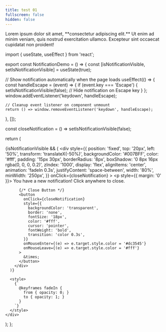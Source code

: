 ```yaml
---
title: test 01
fullscreen: false
hidden: false
---
```

<Accordion title="My Accordion Title" icon="fa-info-circle">
  Lorem ipsum dolor sit amet, **consectetur adipiscing elit.** Ut enim
  ad minim veniam, quis nostrud exercitation ullamco. Excepteur sint
  occaecat cupidatat non proident!
</Accordion>

<br />

import { useState, useEffect } from 'react';

<div style={{ margin: '20px 0' }}>
  <NotificationDemo />
</div>

export const NotificationDemo = () => {
  const [isNotificationVisible, setIsNotificationVisible] = useState(true);

  // Show notification automatically when the page loads
  useEffect(() => {
    const handleEscape = (event) => {
      if (event.key === 'Escape') {
        setIsNotificationVisible(false); // Hide notification on Escape key
      }
    };
    window.addEventListener('keydown', handleEscape);

    // Cleanup event listener on component unmount
    return () => window.removeEventListener('keydown', handleEscape);
  }, []);

  const closeNotification = () => setIsNotificationVisible(false);

  return (
    <div>
      {isNotificationVisible && (
        <div
          style={{
            position: 'fixed',
            top: '20px',
            left: '50%',
            transform: 'translateX(-50%)',
            backgroundColor: '#007BFF',
            color: '#fff',
            padding: '15px 30px',
            borderRadius: '8px',
            boxShadow: '0 8px 16px rgba(0, 0, 0, 0.2)',
            zIndex: '1000',
            display: 'flex',
            alignItems: 'center',
            animation: 'fadeIn 0.3s',
            justifyContent: 'space-between',
            width: '80%',
            minWidth: '250px',
          }}
          onClick={closeNotification}
        >
          <p style={{ margin: '0' }}>
            You have a new notification! Click anywhere to close.
          </p>

          {/* Close Button */}
          <button
            onClick={closeNotification}
            style={{
              backgroundColor: 'transparent',
              border: 'none',
              fontSize: '18px',
              color: '#fff',
              cursor: 'pointer',
              fontWeight: 'bold',
              transition: 'color 0.3s',
            }}
            onMouseEnter={(e) => e.target.style.color = '#dc3545'}
            onMouseLeave={(e) => e.target.style.color = '#fff'}
          >
            &times;
          </button>
        </div>
      )}

      <style>
        {`
          @keyframes fadeIn {
            from { opacity: 0; }
            to { opacity: 1; }
          }
        `}
      </style>
    </div>
  );
};